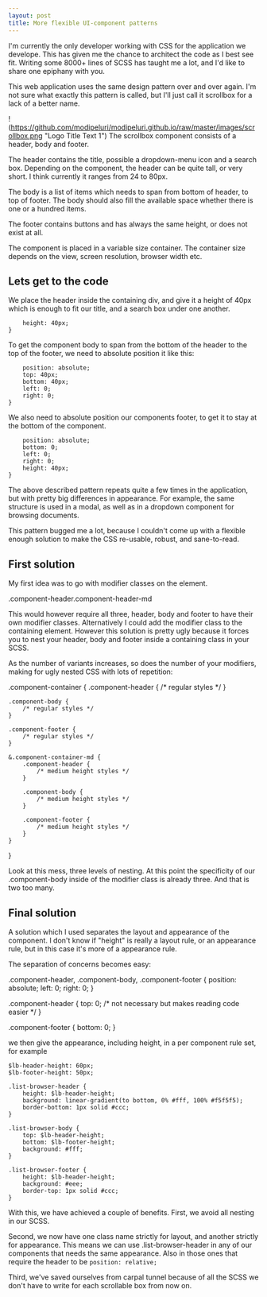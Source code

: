```yaml
---
layout: post
title: More flexible UI-component patterns
---
```


I'm currently the only developer working with CSS for the application we develope. This has given me the chance to architect the code as I best see fit. Writing some 8000+ lines of SCSS has taught me a lot, and I'd like to share one epiphany with you.

This web application uses the same design pattern over and over again. I'm not sure what exactly this pattern is called, but I'll just call it scrollbox for a lack of a better name. 

!(https://github.com/modipeluri/modipeluri.github.io/raw/master/images/scrollbox.png "Logo Title Text 1")
The scrollbox component consists of a header, body and footer. 


The header contains the title, possible a dropdown-menu icon and a search box. Depending on the component, the header can be quite tall, or very short. I think currently it ranges from 24 to 80px.

The body is a list of items which needs to span from bottom of header, to top of footer. The body should also fill the available space whether there is one or a hundred items.

The footer contains buttons and has always the same height, or does not exist at all.

The component is placed in a variable size container. The container size depends on the view, screen resolution, browser width etc.

## Lets get to the code

We place the header inside the containing div, and give it a height of 40px which is enough to fit our title, and a search box under one another.

```.component-header {
	height: 40px;
}
```

To get the component body to span from the bottom of the header to the top of the footer, we need to absolute position it like this:

```.component-body {
	position: absolute;
	top: 40px;
	bottom: 40px;
	left: 0;
	right: 0;
}
```

We also need to absolute position our components footer, to get it to stay at the bottom of the component.

```.component-footer {
	position: absolute;
	bottom: 0;
	left: 0;
	right: 0;
	height: 40px;
}
```

The above described pattern repeats quite a few times in the application, but with pretty big differences in appearance. For example, the same structure is used in a modal, as well as in a dropdown component for browsing documents.

This pattern bugged me a lot, because I couldn't come up with a flexible enough solution to make the CSS re-usable, robust, and sane-to-read.

## First solution

My first idea was to go with modifier classes on the element.

.component-header.component-header-md

This would however require all three, header, body and footer to have their own modifier classes. Alternatively I could add the modifier class to the containing element. However this solution is pretty ugly because it forces you to nest your header, body and footer inside a containing class in your SCSS.

As the number of variants increases, so does the number of your modifiers, making for ugly nested CSS with lots of repetition:

.component-container {
	.component-header {
		/* regular styles */
	}

	.component-body {
		/* regular styles */
	}

	.component-footer {
		/* regular styles */
	}

	&.component-container-md {
		.component-header {
			/* medium height styles */
		}

		.component-body {
			/* medium height styles */
		}

		.component-footer {
			/* medium height styles */
		}
	}
}

Look at this mess, three levels of nesting. At this point the specificity of our .component-body inside of the modifier class is already three. And that is two too many.


## Final solution

A solution which I used separates the layout and appearance of the component. I don't know if "height" is really a layout rule, or an appearance rule, but in this case it's more of a appearance rule.

The separation of concerns becomes easy:

.component-header, .component-body, .component-footer {
	position: absolute;
	left: 0;
	right: 0;
}

.component-header {
	top: 0; /* not necessary but makes reading code easier */
}

.component-footer {
	bottom: 0;
}

we then give the appearance, including height, in a per component rule set, for example

```
$lb-header-height: 60px;
$lb-footer-height: 50px;

.list-browser-header {
	height: $lb-header-height;
	background: linear-gradient(to bottom, 0% #fff, 100% #f5f5f5);
	border-bottom: 1px solid #ccc;
}

.list-browser-body {
	top: $lb-header-height;
	bottom: $lb-footer-height;
	background: #fff;
}

.list-browser-footer {
	height: $lb-header-height;
	background: #eee;
	border-top: 1px solid #ccc;
}
```

With this, we have achieved a couple of benefits. First, we avoid all nesting in our SCSS. 

Second, we now have one class name strictly for layout, and another strictly for appearance. This means we can use .list-browser-header in any of our components that needs the same appearance. Also in those ones that require the header to be `position: relative;`

Third, we've saved ourselves from carpal tunnel because of all the SCSS we don't have to write for each scrollable box from now on.





